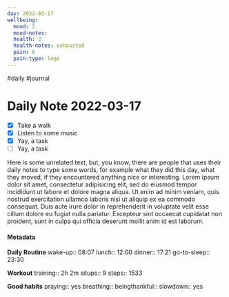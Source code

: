 ```yaml
---
day: 2022-03-17
wellbeing:
  mood: 2
  mood-notes: 
  health: 2
  health-notes: exhausted
  pain: 0
  pain-type: legs
---
```

#daily #journal
# Daily Note 2022-03-17

- [x] Take a walk
- [x] Listen to some music
- [x] Yay, a task
- [ ] Yay, a task

Here is some unrelated text, but, you know, there are people that uses their daily notes to type some words, for example what they did this day, what they moved, if they encountered anything nice or interesting. Lorem ipsum dolor sit amet, consectetur adipisicing elit, sed do eiusmod tempor incididunt ut labore et dolore magna aliqua. Ut enim ad minim veniam, quis nostrud exercitation ullamco laboris nisi ut aliquip ex ea commodo consequat. Duis aute irure dolor in reprehenderit in voluptate velit esse cillum dolore eu fugiat nulla pariatur. Excepteur sint occaecat cupidatat non proident, sunt in culpa qui officia deserunt mollit anim id est laborum.

#### Metadata

**Daily Routine**
wake-up:: 08:07
lunch:: 12:00
dinner:: 17:21
go-to-sleep:: 23:30

**Workout**
training:: 2h 2m
situps:: 9
steps:: 1533

**Good habits**
praying:: yes
breathing:: 
beingthankful:: 
slowdown:: yes
